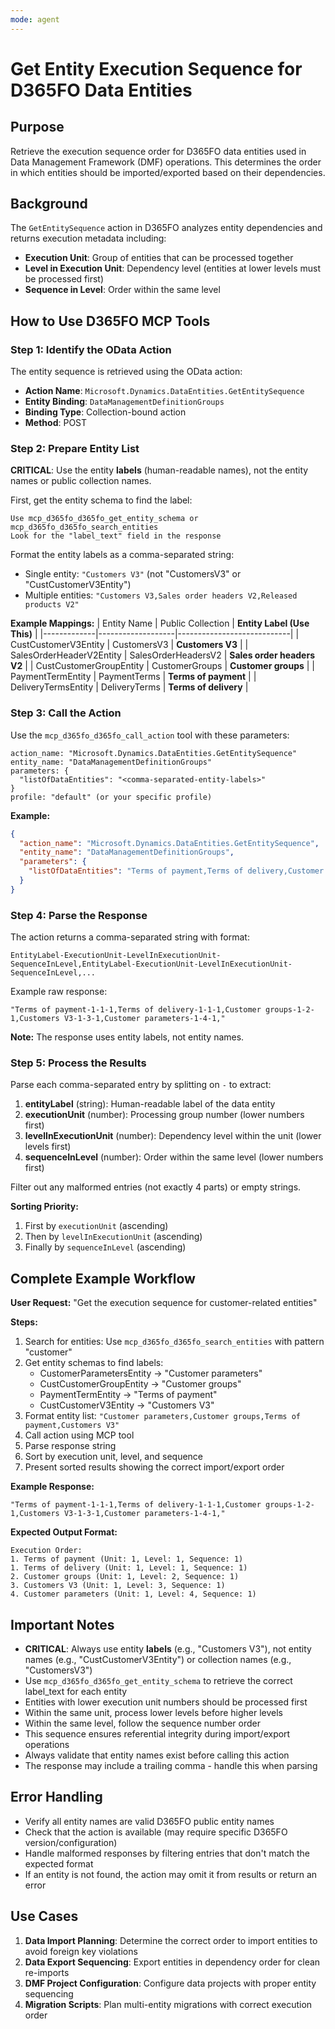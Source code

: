 ```yaml
---
mode: agent
---
```


# Get Entity Execution Sequence for D365FO Data Entities

## Purpose
Retrieve the execution sequence order for D365FO data entities used in Data Management Framework (DMF) operations. This determines the order in which entities should be imported/exported based on their dependencies.

## Background
The `GetEntitySequence` action in D365FO analyzes entity dependencies and returns execution metadata including:
- **Execution Unit**: Group of entities that can be processed together
- **Level in Execution Unit**: Dependency level (entities at lower levels must be processed first)
- **Sequence in Level**: Order within the same level

## How to Use D365FO MCP Tools

### Step 1: Identify the OData Action
The entity sequence is retrieved using the OData action:
- **Action Name**: `Microsoft.Dynamics.DataEntities.GetEntitySequence`
- **Entity Binding**: `DataManagementDefinitionGroups`
- **Binding Type**: Collection-bound action
- **Method**: POST

### Step 2: Prepare Entity List
**CRITICAL**: Use the entity **labels** (human-readable names), not the entity names or public collection names.

First, get the entity schema to find the label:
```
Use mcp_d365fo_d365fo_get_entity_schema or mcp_d365fo_d365fo_search_entities
Look for the "label_text" field in the response
```

Format the entity labels as a comma-separated string:
- Single entity: `"Customers V3"` (not "CustomersV3" or "CustCustomerV3Entity")
- Multiple entities: `"Customers V3,Sales order headers V2,Released products V2"`

**Example Mappings:**
| Entity Name | Public Collection | **Entity Label (Use This)** |
|-------------|-------------------|----------------------------|
| CustCustomerV3Entity | CustomersV3 | **Customers V3** |
| SalesOrderHeaderV2Entity | SalesOrderHeadersV2 | **Sales order headers V2** |
| CustCustomerGroupEntity | CustomerGroups | **Customer groups** |
| PaymentTermEntity | PaymentTerms | **Terms of payment** |
| DeliveryTermsEntity | DeliveryTerms | **Terms of delivery** |

### Step 3: Call the Action
Use the `mcp_d365fo_d365fo_call_action` tool with these parameters:

```
action_name: "Microsoft.Dynamics.DataEntities.GetEntitySequence"
entity_name: "DataManagementDefinitionGroups"
parameters: {
  "listOfDataEntities": "<comma-separated-entity-labels>"
}
profile: "default" (or your specific profile)
```

**Example:**
```json
{
  "action_name": "Microsoft.Dynamics.DataEntities.GetEntitySequence",
  "entity_name": "DataManagementDefinitionGroups",
  "parameters": {
    "listOfDataEntities": "Terms of payment,Terms of delivery,Customer groups,Customers V3,Customer parameters"
  }
}
```

### Step 4: Parse the Response
The action returns a comma-separated string with format:
```
EntityLabel-ExecutionUnit-LevelInExecutionUnit-SequenceInLevel,EntityLabel-ExecutionUnit-LevelInExecutionUnit-SequenceInLevel,...
```

Example raw response:
```
"Terms of payment-1-1-1,Terms of delivery-1-1-1,Customer groups-1-2-1,Customers V3-1-3-1,Customer parameters-1-4-1,"
```

**Note:** The response uses entity labels, not entity names.

### Step 5: Process the Results
Parse each comma-separated entry by splitting on `-` to extract:
1. **entityLabel** (string): Human-readable label of the data entity
2. **executionUnit** (number): Processing group number (lower numbers first)
3. **levelInExecutionUnit** (number): Dependency level within the unit (lower levels first)
4. **sequenceInLevel** (number): Order within the same level (lower numbers first)

Filter out any malformed entries (not exactly 4 parts) or empty strings.

**Sorting Priority:**
1. First by `executionUnit` (ascending)
2. Then by `levelInExecutionUnit` (ascending)
3. Finally by `sequenceInLevel` (ascending)

## Complete Example Workflow

**User Request:** "Get the execution sequence for customer-related entities"

**Steps:**
1. Search for entities: Use `mcp_d365fo_d365fo_search_entities` with pattern "customer"
2. Get entity schemas to find labels:
   - CustomerParametersEntity → "Customer parameters"
   - CustCustomerGroupEntity → "Customer groups"
   - PaymentTermEntity → "Terms of payment"
   - CustCustomerV3Entity → "Customers V3"
3. Format entity list: `"Customer parameters,Customer groups,Terms of payment,Customers V3"`
4. Call action using MCP tool
5. Parse response string
6. Sort by execution unit, level, and sequence
7. Present sorted results showing the correct import/export order

**Example Response:**
```
"Terms of payment-1-1-1,Terms of delivery-1-1-1,Customer groups-1-2-1,Customers V3-1-3-1,Customer parameters-1-4-1,"
```

**Expected Output Format:**
```
Execution Order:
1. Terms of payment (Unit: 1, Level: 1, Sequence: 1)
1. Terms of delivery (Unit: 1, Level: 1, Sequence: 1)
2. Customer groups (Unit: 1, Level: 2, Sequence: 1)
3. Customers V3 (Unit: 1, Level: 3, Sequence: 1)
4. Customer parameters (Unit: 1, Level: 4, Sequence: 1)
```

## Important Notes
- **CRITICAL**: Always use entity **labels** (e.g., "Customers V3"), not entity names (e.g., "CustCustomerV3Entity") or collection names (e.g., "CustomersV3")
- Use `mcp_d365fo_d365fo_get_entity_schema` to retrieve the correct label_text for each entity
- Entities with lower execution unit numbers should be processed first
- Within the same unit, process lower levels before higher levels
- Within the same level, follow the sequence number order
- This sequence ensures referential integrity during import/export operations
- Always validate that entity names exist before calling this action
- The response may include a trailing comma - handle this when parsing

## Error Handling
- Verify all entity names are valid D365FO public entity names
- Check that the action is available (may require specific D365FO version/configuration)
- Handle malformed responses by filtering entries that don't match the expected format
- If an entity is not found, the action may omit it from results or return an error

## Use Cases
1. **Data Import Planning**: Determine the correct order to import entities to avoid foreign key violations
2. **Data Export Sequencing**: Export entities in dependency order for clean re-imports
3. **DMF Project Configuration**: Configure data projects with proper entity sequencing
4. **Migration Scripts**: Plan multi-entity migrations with correct execution order